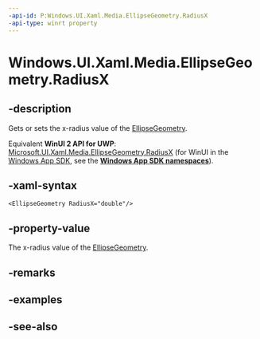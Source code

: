 ```yaml
---
-api-id: P:Windows.UI.Xaml.Media.EllipseGeometry.RadiusX
-api-type: winrt property
---
```


<!-- Property syntax
public double RadiusX { get;  set; }
-->

# Windows.UI.Xaml.Media.EllipseGeometry.RadiusX

## -description
Gets or sets the x-radius value of the [EllipseGeometry](ellipsegeometry.md).

Equivalent **WinUI 2 API for UWP**: [Microsoft.UI.Xaml.Media.EllipseGeometry.RadiusX](/windows/winui/api/microsoft.ui.xaml.media.ellipsegeometry.radiusx) (for WinUI in the [Windows App SDK](/windows/apps/windows-app-sdk/), see the **[Windows App SDK namespaces](/windows/windows-app-sdk/api/winrt/)**).

## -xaml-syntax
```xaml
<EllipseGeometry RadiusX="double"/>
```


## -property-value
The x-radius value of the [EllipseGeometry](ellipsegeometry.md).

## -remarks

## -examples

## -see-also
